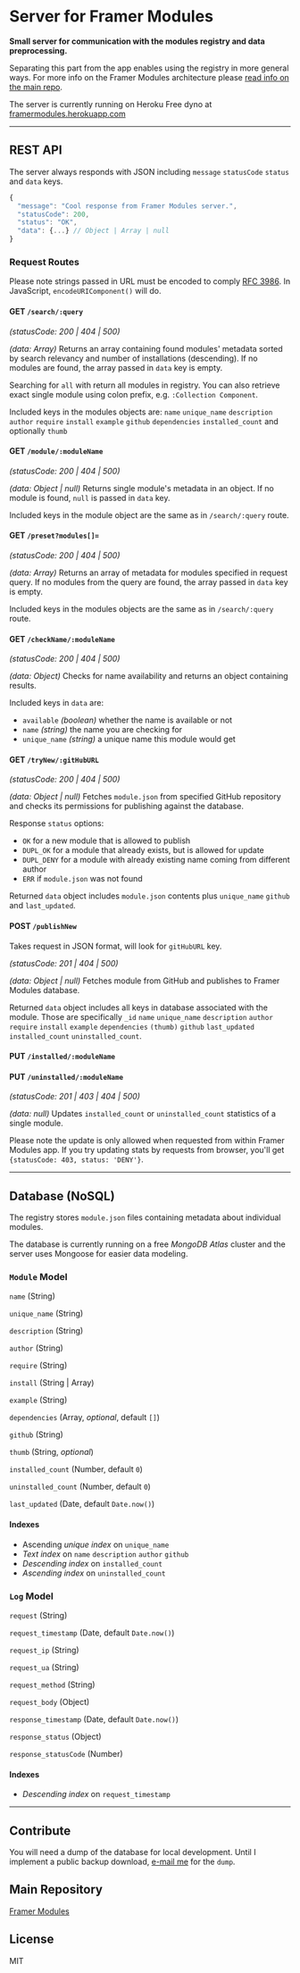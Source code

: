 # Server for Framer Modules
**Small server for communication with the modules registry and data preprocessing.**

Separating this part from the app enables using the registry in more general ways. For more info on the Framer Modules architecture please [read info on the main repo](https://github.com/kysely/framer-modules).

The server is currently running on Heroku Free dyno at [framermodules.herokuapp.com](https://framermodules.herokuapp.com/)

---

## REST API
The server always responds with JSON including `message` `statusCode` `status` and `data` keys.
```javascript
{
  "message": "Cool response from Framer Modules server.",
  "statusCode": 200,
  "status": "OK",
  "data": {...} // Object | Array | null
}
```

### Request Routes
Please note strings passed in URL must be encoded to comply [RFC 3986](http://www.ietf.org/rfc/rfc3986.txt).
In JavaScript, `encodeURIComponent()` will do.

#### GET `/search/:query`
*(statusCode: 200 | 404 | 500)*

*(data: Array)* Returns an array containing found modules' metadata sorted
by search relevancy and number of installations (descending). If no modules are
found, the array passed in `data` key is empty.

Searching for `all` with return all modules in registry. You can also retrieve
exact single module using colon prefix, e.g. `:Collection Component`.

Included keys in the modules objects are: `name` `unique_name` `description`
`author` `require` `install` `example` `github` `dependencies` `installed_count`
and optionally `thumb`

#### GET `/module/:moduleName`
*(statusCode: 200 | 404 | 500)*

*(data: Object | null)* Returns single module's metadata in an object.
If no module is found, `null` is passed in `data` key.

Included keys in the module object are the same as in `/search/:query` route.

#### GET `/preset?modules[]=`
*(statusCode: 200 | 404 | 500)*

*(data: Array)* Returns an array of metadata for modules specified in request query.
If no modules from the query are found, the array passed in `data` key is empty.

Included keys in the modules objects are the same as in `/search/:query` route.

#### GET `/checkName/:moduleName`
*(statusCode: 200 | 404 | 500)*

*(data: Object)* Checks for name availability and returns an object containing results.

Included keys in `data` are:
- `available` *(boolean)* whether the name is available or not
- `name` *(string)* the name you are checking for
- `unique_name` *(string)* a unique name this module would get

#### GET `/tryNew/:gitHubURL`
*(statusCode: 200 | 404 | 500)*

*(data: Object | null)* Fetches `module.json` from specified GitHub repository
and checks its permissions for publishing against the database.

Response `status` options:
- `OK` for a new module that is allowed to publish
- `DUPL_OK` for a module that already exists, but is allowed for update
- `DUPL_DENY` for a module with already existing name coming from different author
- `ERR` if `module.json` was not found

Returned `data` object includes `module.json` contents plus `unique_name`
`github` and `last_updated`.

#### POST `/publishNew`
Takes request in JSON format, will look for `gitHubURL` key.

*(statusCode: 201 | 404 | 500)*

*(data: Object | null)* Fetches module from GitHub and publishes to Framer
Modules database.

Returned `data` object includes all keys in database associated with the module.
Those are specifically `_id` `name` `unique_name` `description` `author`
`require` `install` `example` `dependencies` `(thumb)` `github` `last_updated`
`installed_count` `uninstalled_count`.

#### PUT `/installed/:moduleName`
#### PUT `/uninstalled/:moduleName`
*(statusCode: 201 | 403 | 404 | 500)*

*(data: null)* Updates `installed_count` or `uninstalled_count`
statistics of a single module.

Please note the update is only allowed when requested from within
Framer Modules app. If you try updating stats by requests from browser,
you'll get `{statusCode: 403, status: 'DENY'}`.

---

## Database (NoSQL)
The registry stores `module.json` files containing metadata about individual modules.

The database is currently running on a free *MongoDB Atlas* cluster and the server
uses Mongoose for easier data modeling.

### `Module` Model
`name` (String)

`unique_name` (String)

`description` (String)

`author` (String)

`require` (String)

`install` (String | Array)

`example` (String)

`dependencies` (Array, *optional*, default `[]`)

`github` (String)

`thumb` (String, *optional*)

`installed_count` (Number, default `0`)

`uninstalled_count` (Number, default `0`)

`last_updated` (Date, default `Date.now()`)

#### Indexes
- Ascending *unique index* on `unique_name`
- *Text index* on `name` `description` `author` `github`
- *Descending index* on `installed_count`
- *Ascending index* on `uninstalled_count`

### `Log` Model
`request` (String)

`request_timestamp` (Date, default `Date.now()`)

`request_ip` (String)

`request_ua` (String)

`request_method` (String)

`request_body` (Object)

`response_timestamp` (Date, default `Date.now()`)

`response_status` (Object)

`response_statusCode` (Number)

#### Indexes
- *Descending index* on `request_timestamp`

---

## Contribute
You will need a dump of the database for local development. Until I implement
a public backup download, [e-mail me](mailto:kyselyradek@gmail.com) for the `dump`.

## Main Repository
[Framer Modules](https://github.com/kysely/framer-modules)

## License
MIT
